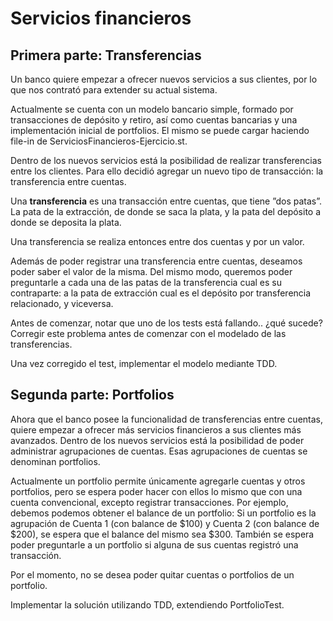 # Servicios financieros

## Primera parte: Transferencias

Un banco quiere empezar a ofrecer nuevos servicios a sus clientes, por lo que nos contrató para extender su actual sistema.

Actualmente se cuenta con un modelo bancario simple, formado por transacciones de depósito y retiro, así como cuentas bancarias y una implementación inicial de portfolios. El mismo se puede cargar haciendo file-in de ServiciosFinancieros-Ejercicio.st.

Dentro de los nuevos servicios está la posibilidad de realizar transferencias entre los clientes. Para ello decidió agregar un nuevo tipo de transacción: la transferencia entre cuentas.

Una **transferencia** es una transacción entre cuentas, que tiene ”dos patas”. La pata de la extracción, de donde se saca la plata, y la pata del depósito a donde se deposita la plata.

Una transferencia se realiza entonces entre dos cuentas y por un valor.

Además de poder registrar una transferencia entre cuentas, deseamos poder saber el valor de la misma. Del mismo modo, queremos poder preguntarle a cada una de las patas de la transferencia cual es su contraparte: a la pata de extracción cual es el depósito por transferencia relacionado, y viceversa.

Antes de comenzar, notar que uno de los tests está fallando.. ¿qué sucede? Corregir este problema antes de comenzar con el modelado de las transferencias.

Una vez corregido el test, implementar el modelo mediante TDD.

## Segunda parte: Portfolios

Ahora que el banco posee la funcionalidad de transferencias entre cuentas, quiere empezar a ofrecer más servicios financieros a sus clientes más avanzados. Dentro de los nuevos servicios está la posibilidad de poder administrar agrupaciones de cuentas. Esas agrupaciones de cuentas se denominan portfolios.

Actualmente un portfolio permite únicamente agregarle cuentas y otros portfolios, pero se espera poder hacer con ellos lo mismo que con una cuenta convencional, excepto registrar transacciones. Por ejemplo, debemos podemos obtener el balance de un portfolio: Si un portfolio es la agrupación de Cuenta 1 (con balance de $100) y Cuenta 2 (con balance de $200), se espera que el balance del mismo sea $300. También se espera poder preguntarle a un portfolio si alguna de sus cuentas registró una transacción.

Por el momento, no se desea poder quitar cuentas o portfolios de un portfolio.

Implementar la solución utilizando TDD, extendiendo PortfolioTest.

